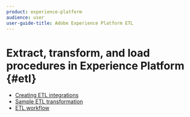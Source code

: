 ```yaml
---
product: experience-platform
audience: user
user-guide-title: Adobe Experience Platform ETL
---
```


# Extract, transform, and load procedures in Experience Platform {#etl}

- [Creating ETL integrations](integrations.md)
- [Sample ETL transformation](transformations.md)
- [ETL workflow](home.md)
